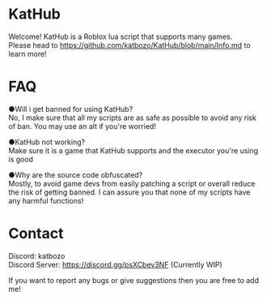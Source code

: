# KatHub
Welcome!
KatHub is a Roblox lua script that supports many games.  
    Please head to https://github.com/katbozo/KatHub/blob/main/Info.md to learn more!

# FAQ
●Will i get banned for using KatHub?    
    No, I make sure that all my scripts are as safe as possible to avoid any risk of ban. You may use an alt if you're worried!

●KatHub not working?    
    Make sure it is a game that KatHub supports and the executor you're using is good

●Why are the source code obfuscated?    
    Mostly, to avoid game devs from easily patching a script or overall reduce the risk of getting banned. I can assure you that none of my scripts have any harmful functions!

# Contact
Discord: katbozo        
        Discord Server: https://discord.gg/psXCbev3NF (Currently WIP)

If you want to report any bugs or give suggestions then you are free to add me!

